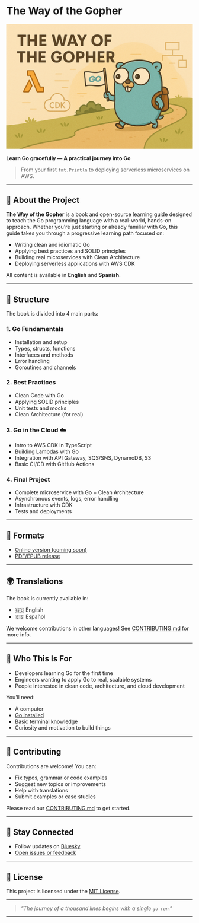 # The Way of the Gopher

<p align="center">
  <img src="assets/gopher-cover-2.png" alt="The Way of the Gopher" width="1536" />
</p>

**Learn Go gracefully — A practical journey into Go**

> From your first `fmt.Println` to deploying serverless microservices on AWS.

---

## 📘 About the Project

**The Way of the Gopher** is a book and open-source learning guide designed to teach the Go programming language with a real-world, hands-on approach. Whether you're just starting or already familiar with Go, this guide takes you through a progressive learning path focused on:

- Writing clean and idiomatic Go
- Applying best practices and SOLID principles
- Building real microservices with Clean Architecture
- Deploying serverless applications with AWS CDK

All content is available in **English** and **Spanish**.

---

## 🧩 Structure

The book is divided into 4 main parts:

### 1. Go Fundamentals
- Installation and setup
- Types, structs, functions
- Interfaces and methods
- Error handling
- Goroutines and channels

### 2. Best Practices
- Clean Code with Go
- Applying SOLID principles
- Unit tests and mocks
- Clean Architecture (for real)

### 3. Go in the Cloud ☁️
- Intro to AWS CDK in TypeScript
- Building Lambdas with Go
- Integration with API Gateway, SQS/SNS, DynamoDB, S3
- Basic CI/CD with GitHub Actions

### 4. Final Project
- Complete microservice with Go + Clean Architecture
- Asynchronous events, logs, error handling
- Infrastructure with CDK
- Tests and deployments

---

## 📖 Formats

- [Online version (coming soon)](https://example.com)
- [PDF/EPUB release](https://github.com/fsjorgeluis/the-way-of-the-gopher/releases)

---

## 🌍 Translations

The book is currently available in:

- 🇬🇧 English
- 🇪🇸 Español

We welcome contributions in other languages! See [CONTRIBUTING.md](CONTRIBUTING.md) for more info.

---

## 💬 Who This Is For

- Developers learning Go for the first time
- Engineers wanting to apply Go to real, scalable systems
- People interested in clean code, architecture, and cloud development

You’ll need:
- A computer
- [Go installed](https://golang.org/doc/install)
- Basic terminal knowledge
- Curiosity and motivation to build things

---

## 🤝 Contributing

Contributions are welcome! You can:

- Fix typos, grammar or code examples
- Suggest new topics or improvements
- Help with translations
- Submit examples or case studies

Please read our [CONTRIBUTING.md](CONTRIBUTING.md) to get started.

---

## 📣 Stay Connected

- Follow updates on [Bluesky](http://linktodev.bsky.social/)
- [Open issues or feedback](https://github.com/fsjorgeluis/the-way-of-the-gopher/issues)

---

## 🧠 License

This project is licensed under the [MIT License](LICENSE).

---

> _“The journey of a thousand lines begins with a single `go run`.”_

---

<p align="center">

[//]: # (  <img src="assets/gopher-road.png" alt="Gopher on a journey" width="400"/>)
</p>
